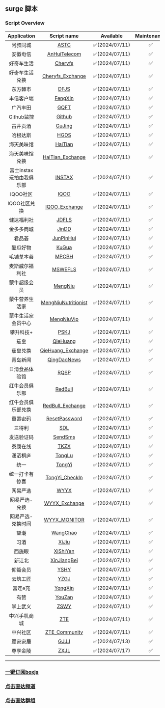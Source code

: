 ## surge 脚本
### Script Overview
|   Application   |                                      Script name                                       |   Available   | Maintenance |
|:---------------:|:--------------------------------------------------------------------------------------:|:-------------:|:-----------:|
| 阿叔同城 | [ASTC](https://github.com/xzxxn777/Surge/blob/main/Script/ASTC/ASTC.js) | ✅(2024/07/11) | ✅️ |
| 安徽电信 | [AnHuiTelecom](https://github.com/xzxxn777/Surge/blob/main/Script/AnHuiTelecom/AnHuiTelecom.js) | ✅(2024/07/11) | ✅️ |
| 好奇车生活 | [Cheryfs](https://github.com/xzxxn777/Surge/blob/main/Script/Cheryfs/Cheryfs.js) | ✅(2024/07/11) | ✅️ |
| 好奇车生活兑换 | [Cheryfs_Exchange](https://github.com/xzxxn777/Surge/blob/main/Script/Cheryfs/Cheryfs_Exchange.js) | ✅(2024/07/11) | ✅️ |
| 东方棘市 | [DFJS](https://github.com/xzxxn777/Surge/blob/main/Script/DFJS/DFJS.js) | ✅(2024/07/11) | ✅️ |
| 丰信客户端 | [FengXin](https://github.com/xzxxn777/Surge/blob/main/Script/FengXin/FengXin.js) | ✅(2024/07/11) | ✅️ |
| 广汽丰田 | [GQFT](https://github.com/xzxxn777/Surge/blob/main/Script/GQFT/GQFT.js) | ✅(2024/07/11) | ✅️ |
| Github监控 | [Github](https://github.com/xzxxn777/Surge/blob/main/Script/Github/Github.js) | ✅(2024/07/11) | ✅️ |
| 古井贡酒 | [GuJing](https://github.com/xzxxn777/Surge/blob/main/Script/GuJing/GuJing.js) | ✅(2024/07/11) | ✅️ |
| 哈根达斯 | [HGDS](https://github.com/xzxxn777/Surge/blob/main/Script/HGDS/HGDS.js) | ✅(2024/07/11) | ✅️ |
| 海天美味馆 | [HaiTian](https://github.com/xzxxn777/Surge/blob/main/Script/HaiTian/HaiTian.js) | ✅(2024/07/11) | ✅️ |
| 海天美味馆兑换 | [HaiTian_Exchange](https://github.com/xzxxn777/Surge/blob/main/Script/HaiTian/HaiTian_Exchange.js) | ✅(2024/07/11) | ✅️ |
| 富士instax玩拍由我俱乐部 | [INSTAX](https://github.com/xzxxn777/Surge/blob/main/Script/INSTAX/INSTAX.js) | ✅(2024/07/11) | ✅️ |
| IQOO社区 | [IQOO](https://github.com/xzxxn777/Surge/blob/main/Script/IQOO/IQOO.js) | ✅(2024/07/11) | ✅️ |
| IQOO社区兑换 | [IQOO_Exchange](https://github.com/xzxxn777/Surge/blob/main/Script/IQOO/IQOO_Exchange.js) | ✅(2024/07/11) | ✅️ |
| 健达福利社 | [JDFLS](https://github.com/xzxxn777/Surge/blob/main/Script/JDFLS/JDFLS.js) | ✅(2024/07/11) | ✅️ |
| 金多多商城 | [JinDD](https://github.com/xzxxn777/Surge/blob/main/Script/JinDD/JinDD.js) | ✅(2024/07/11) | ✅️ |
| 君品荟 | [JunPinHui](https://github.com/xzxxn777/Surge/blob/main/Script/XiJiu/JunPinHui.js) | ✅(2024/07/11) | ✅️ |
| 酷瓜好物 | [KuGua](https://github.com/xzxxn777/Surge/blob/main/Script/KuGua/KuGua.js) | ✅(2024/07/11) | ✅️ |
| 毛铺草本荟 | [MPCBH](https://github.com/xzxxn777/Surge/blob/main/Script/MPCBH/MPCBH.js) | ✅(2024/07/11) | ✅️ |
| 麦斯威尔福利社 | [MSWEFLS](https://github.com/xzxxn777/Surge/blob/main/Script/MSWEFLS/MSWEFLS.js) | ✅(2024/07/11) | ✅️ |
| 蒙牛超级会员 | [MengNiu](https://github.com/xzxxn777/Surge/blob/main/Script/MengNiu/MengNiu.js) | ✅(2024/07/11) | ✅️ |
| 蒙牛营养生活家 | [MengNiuNutritionist](https://github.com/xzxxn777/Surge/blob/main/Script/MengNiu/MengNiuNutritionist.js) | ✅(2024/07/11) | ✅️ |
| 蒙牛生活家会员中心 | [MengNiuVip](https://github.com/xzxxn777/Surge/blob/main/Script/MengNiu/MengNiuVip.js) | ✅(2024/07/11) | ✅️ |
| 攀升科技+ | [PSKJ](https://github.com/xzxxn777/Surge/blob/main/Script/PSKJ/PSKJ.js) | ✅(2024/07/11) | ✅️ |
| 茄皇 | [QieHuang](https://github.com/xzxxn777/Surge/blob/main/Script/TongYi/QieHuang.js) | ✅(2024/07/11) | ✅️ |
| 茄皇兑换 | [QieHuang_Exchange](https://github.com/xzxxn777/Surge/blob/main/Script/TongYi/QieHuang_Exchange.js) | ✅(2024/07/11) | ✅️ |
| 青岛新闻 | [QingDaoNews](https://github.com/xzxxn777/Surge/blob/main/Script/QingDaoNews/QingDaoNews.js) | ✅(2024/07/11) | ✅️ |
| 日清食品体验馆 | [RQSP](https://github.com/xzxxn777/Surge/blob/main/Script/RQSP/RQSP.js) | ✅(2024/07/11) | ✅️ |
| 红牛会员俱乐部 | [RedBull](https://github.com/xzxxn777/Surge/blob/main/Script/RedBull/RedBull.js) | ✅(2024/07/11) | ✅️ |
| 红牛会员俱乐部兑换 | [RedBull_Exchange](https://github.com/xzxxn777/Surge/blob/main/Script/RedBull/RedBull_Exchange.js) | ✅(2024/07/11) | ✅️ |
| 重置密码 | [ResetPassword](https://github.com/xzxxn777/Surge/blob/main/Script/CommonNews/ResetPassword.js) | ✅(2024/07/11) | ✅️ |
| 三得利 | [SDL](https://github.com/xzxxn777/Surge/blob/main/Script/SDL/SDL.js) | ✅(2024/07/11) | ✅️ |
| 发送验证码 | [SendSms](https://github.com/xzxxn777/Surge/blob/main/Script/CommonNews/SendSms.js) | ✅(2024/07/11) | ✅️ |
| 泰康在线 | [TKZX](https://github.com/xzxxn777/Surge/blob/main/Script/TKZX/TKZX.js) | ✅(2024/07/11) | ✅️ |
| 潇洒桐庐 | [TongLu](https://github.com/xzxxn777/Surge/blob/main/Script/TongLu/TongLu.js) | ✅(2024/07/11) | ✅️ |
| 统一 | [TongYi](https://github.com/xzxxn777/Surge/blob/main/Script/TongYi/TongYi.js) | ✅(2024/07/11) | ✅️ |
| 统一打卡有惊喜 | [TongYi_CheckIn](https://github.com/xzxxn777/Surge/blob/main/Script/TongYi/TongYi_CheckIn.js) | ✅(2024/07/11) | ✅️ |
| 网易严选 | [WYYX](https://github.com/xzxxn777/Surge/blob/main/Script/WYYX/WYYX.js) | ✅(2024/07/11) | ✅️ |
| 网易严选-兑换 | [WYYX_Exchange](https://github.com/xzxxn777/Surge/blob/main/Script/WYYX/WYYX_Exchange.js) | ✅(2024/07/11) | ✅️ |
| 网易严选-兑换时间 | [WYYX_MONITOR](https://github.com/xzxxn777/Surge/blob/main/Script/WYYX/WYYX_MONITOR.js) | ✅(2024/07/11) | ✅️ |
| 望潮 | [WangChao](https://github.com/xzxxn777/Surge/blob/main/Script/WangChao/WangChao.js) | ✅(2024/07/11) | ✅️ |
| 习酒 | [XiJiu](https://github.com/xzxxn777/Surge/blob/main/Script/XiJiu/XiJiu.js) | ✅(2024/07/11) | ✅️ |
| 西施眼 | [XiShiYan](https://github.com/xzxxn777/Surge/blob/main/Script/XiShiYan/XiShiYan.js) | ✅(2024/07/11) | ✅️ |
| 新江北 | [XinJiangBei](https://github.com/xzxxn777/Surge/blob/main/Script/XinJiangBei/XinJiangBei.js) | ✅(2024/07/11) | ✅️ |
| 仰韶会员 | [YSHY](https://github.com/xzxxn777/Surge/blob/main/Script/YSHY/YSHY.js) | ✅(2024/07/11) | ✅️ |
| 云筑工匠 | [YZGJ](https://github.com/xzxxn777/Surge/blob/main/Script/YZGJ/YZGJ.js) | ✅(2024/07/11) | ✅️ |
| 富连e充 | [YongXin](https://github.com/xzxxn777/Surge/blob/main/Script/YongXin/YongXin.js) | ✅(2024/07/11) | ✅️ |
| 有赞 | [YouZan](https://github.com/xzxxn777/Surge/blob/main/Script/YouZan/YouZan.js) | ✅(2024/07/11) | ✅️ |
| 掌上武义 | [ZSWY](https://github.com/xzxxn777/Surge/blob/main/Script/ZSWY/ZSWY.js) | ✅(2024/07/11) | ✅️ |
| 中兴手机商城 | [ZTE](https://github.com/xzxxn777/Surge/blob/main/Script/ZTE/ZTE.js) | ✅(2024/07/11) | ✅️ |
| 中兴社区 | [ZTE_Community](https://github.com/xzxxn777/Surge/blob/main/Script/ZTE/ZTE_Community.js) | ✅(2024/07/11) | ✅️ |
| 顾家家居 | [GJJJ](https://github.com/xzxxn777/Surge/blob/main/Script/GJJJ/GJJJ.js) | ✅(2024/07/13) | ✅️ |
| 尊享金陵 | [ZXJL](https://github.com/xzxxn777/Surge/blob/main/Script/ZXJL/ZXJL.js) | ✅(2024/07/17) | ✅️ |

------
### [一键订阅boxjs](http://boxjs.com/#/sub/add/https://raw.githubusercontent.com/xzxxn777/Surge/main/xzxxn.json)
### [点击直达频道](https://t.me/xzxxn777)
### [点击直达群组](https://t.me/xzxxn7777)
